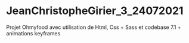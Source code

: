 # JeanChristopheGirier_3_24072021
Projet Ohmyfood avec utilisation de Html, Css + Sass et codebase 7.1 + animations keyframes 
